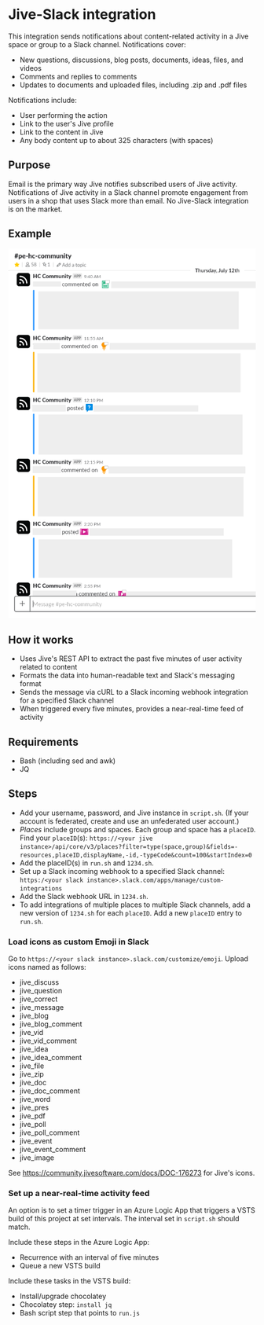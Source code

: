 # Jive-Slack integration
This integration sends notifications about content-related activity in a Jive space or group to a Slack channel. Notifications cover:

- New questions, discussions, blog posts, documents, ideas, files, and videos
- Comments and replies to comments
- Updates to documents and uploaded files, including .zip and .pdf files

Notifications include:

- User performing the action
- Link to the user's Jive profile
- Link to the content in Jive
- Any body content up to about 325 characters (with spaces)

## Purpose
Email is the primary way Jive notifies subscribed users of Jive activity. Notifications of Jive activity in a Slack channel promote engagement from users in a shop that uses Slack more than email. No Jive-Slack integration is on the market.

## Example
![](feed.png)

## How it works
- Uses Jive's REST API to extract the past five minutes of user activity related to content
- Formats the data into human-readable text and Slack's messaging format
- Sends the message via cURL to a Slack incoming webhook integration for a specified Slack channel
- When triggered every five minutes, provides a near-real-time feed of activity

## Requirements
- Bash (including sed and awk)
- JQ

## Steps
- Add your username, password, and Jive instance in `script.sh`. (If your account is federated, create and use an unfederated user account.)
- _Places_ include groups and spaces. Each group and space has a `placeID`. Find your `placeID`(s): `https://<your jive instance>/api/core/v3/places?filter=type(space,group)&fields=-resources,placeID,displayName,-id,-typeCode&count=100&startIndex=0`
- Add the placeID(s) in `run.sh` and `1234.sh`.
- Set up a Slack incoming webhook to a specified Slack channel: `https:/<your slack instance>.slack.com/apps/manage/custom-integrations`
- Add the Slack webhook URL in `1234.sh`.
- To add integrations of multiple places to multiple Slack channels, add a new version of `1234.sh` for each `placeID`. Add a new `placeID` entry to `run.sh`.

### Load icons as custom Emoji in Slack
Go to `https://<your slack instance>.slack.com/customize/emoji`. Upload icons named as follows:
- jive_discuss
- jive_question
- jive_correct
- jive_message
- jive_blog
- jive_blog_comment
- jive_vid
- jive_vid_comment
- jive_idea
- jive_idea_comment
- jive_file
- jive_zip
- jive_doc
- jive_doc_comment
- jive_word
- jive_pres
- jive_pdf
- jive_poll
- jive_poll_comment
- jive_event
- jive_event_comment
- jive_image

See https://community.jivesoftware.com/docs/DOC-176273 for Jive's icons.

### Set up a near-real-time activity feed
An option is to set a timer trigger in an Azure Logic App that triggers a VSTS build of this project at set intervals. The interval set in `script.sh` should match.

Include these steps in the Azure Logic App:
- Recurrence with an interval of five minutes
- Queue a new VSTS build

Include these tasks in the VSTS build:

- Install/upgrade chocolatey
- Chocolatey step: `install jq`
- Bash script step that points to `run.js`
